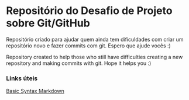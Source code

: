 # Repositório do Desafio de Projeto sobre Git/GitHub
Repositório criado para ajudar quem ainda tem dificuldades com criar um repositório novo e fazer commits com git. Espero que ajude vocês :)

Repository created to help those who still have difficulties creating a new repository and making commits with git. Hope it helps you :)

### Links úteis 
[Basic Syntax Markdown](https://www.markdownguide.org/basic-syntax/)
